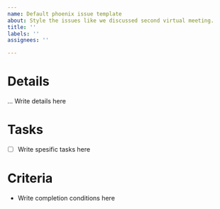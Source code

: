 ```yaml
---
name: Default phoenix issue template
about: Style the issues like we discussed second virtual meeting.
title: ''
labels: ''
assignees: ''

---
```


# Details

... Write details here

# Tasks

- [ ] Write spesific tasks here

# Criteria

- Write completion conditions here
